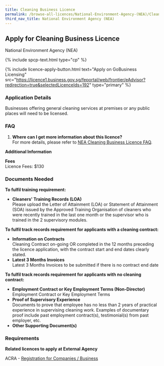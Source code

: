 ```yaml
---
title: Cleaning Business Licence
permalink: /browse-all-licences/National-Environment-Agency-(NEA)/Cleaning-Business-Licence
third_nav_title: National Environment Agency (NEA)
---
```


## Apply for Cleaning Business Licence

National Environment Agency (NEA)

{% include spcp-text.html type="cp" %}

{% include licence-apply-button.html text="Apply on GoBusiness Licensing" src="https://licence1.business.gov.sg/feportal/web/frontier/eAdvisor?redirection=true&selectedLicenceIds=192" type="primary" %}

<H3>Application Details</H3>

<p>Businesses offering general cleaning services at premises or any public places will need to be licensed.</p>
<h3>FAQ</h3>
<ol>
<li><strong>Where can I get more information about this licence?</strong><br />For more details, please refer to <a href="https://www.nea.gov.sg/our-services/public-cleanliness/cleaning-industry/cleaning-business-licence/cleaning-business-licence-faq" target="_blank" rel="noopener">NEA Cleaning Business Licence FAQ</a>.</li>
</ol>

<strong>Additional Information</strong>

<p><strong>Fees</strong><br />Licence Fees: $130</p>

<H3>Documents Needed</H3>

<p><strong>To fulfil training requirement:</strong></p>
<ul>
<li><strong>Cleaners' Training Records (LOA)<br></strong>Please upload the Letter of Attainment (LOA) or Statement of Attainment (SOA) issued by the Approved Training Organisation of cleaners who were recently trained in the last one month or the supervisor who is trained in the 2 supervisory modules.</li>
</ul>
<p><strong>To fulfil track records requirement for applicants with a cleaning contract:</strong></p>
<ul>
<li><strong>Information on Contracts<br></strong>Cleaning Contract on-going OR completed in the 12 months preceding the licence application, with the contract start and end dates clearly stated.</li>
<li><strong>Latest 3 Months Invoices<br></strong>Latest 3 Months Invoices to be submitted if there is no contract end date</li>
</ul>
<p><strong>To fulfil track records requirement for applicants with no cleaning contract:</strong></p>
<ul>
<li><strong>Employment Contract or Key Employment Terms (Non-Director)<br></strong>Employment Contract or Key Employment Terms</li>
<li><strong>Proof of Supervisory Experience<br></strong>Documents to prove that employee has no less than 2 years of practical experience in supervising cleaning work. Examples of documentary proof include past employment contract(s), testimonial(s) from past employer, etc.</li>
<li><strong>Other Supporting Document(s)</strong></li>
</ul>

<H3>Requirements</H3>

<p><strong>Related licences to apply at External Agency</strong></p>
<p>ACRA - <a href="https://www.acra.gov.sg/Home/" target="_blank" rel="noopener">Registration for Companies / Business</a></p>

